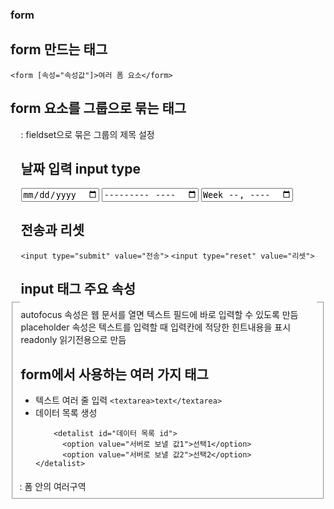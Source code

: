### form
## form 만드는 태그
``` <form [속성="속성값"]>여러 폼 요소</form> ```

## form 요소를 그룹으로 묶는 태그
<fieldset> : 폼 안의 여러구역
<legend> : fieldset으로 묶은 그룹의 제목 설정

## 날짜 입력 input type
<input type="date">
<input type="month">
<input type="week">
  
## 전송과 리셋
``` <input type="submit" value="전송"> ```
``` <input type="reset" value="리셋"> ```
  
## input 태그 주요 속성
autofocus 속성은 웹 문서를 열면 텍스트 필드에 바로 입력할 수 있도록 만듬
placeholder 속성은 텍스트를 입력할 때 입력칸에 적당한 힌트내용을 표시
readonly 읽기전용으로 만듬
  
## form에서 사용하는 여러 가지 태그
+ 텍스트 여러 줄 입력
  ``` <textarea>text</textarea> ```
+ 데이터 목록 생성
  ``` <input type="text" list="데이터 목록 id">
      <detalist id="데이터 목록 id">
        <option value="서버로 보낼 값1">선택1</option>
        <option value="서버로 보낼 값2">선택2</option>
  </detalist>

